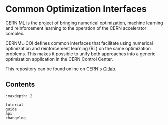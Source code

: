# Common Optimization Interfaces

CERN ML is the project of bringing numerical optimization, machine learning and
reinforcement learning to the operation of the CERN accelerator complex.

CERNML-COI defines common interfaces that facilitate using numerical
optimization and reinforcement learning (RL) on the same optimization problems.
This makes it possible to unify both approaches into a generic optimization
application in the CERN Control Center.

This repository can be found online on CERN's [Gitlab][].

[Gitlab]: https://gitlab.cern.ch/be-op-ml-optimization/cernml-coi/

## Contents

```{toctree}
:maxdepth: 2

tutorial
guide
api
changelog
```
